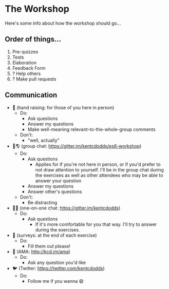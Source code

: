 # The Workshop

Here's some info about how the workshop should go...

## Order of things...

1. Pre-quizzes
2. Tests
3. Elaboration
4. Feedback Form
5. ? Help others
6. ? Make pull requests

## Communication

- 🙋 (hand raising: for those of you here in person)
  - Do:
    - Ask questions
    - Answer my questions
    - Make well-meaning relevant-to-the-whole-group comments
  - Don't:
    - "well, actually"
- 💬🌎 (group chat: https://gitter.im/kentcdodds/es6-workshop)
  - Do:
    - Ask questions
      - Applies for if you're not here in person, or if you'd prefer to not draw attention to yourself. I'll be in the group chat during the exercises as well as other attendees who may be able to answer your question
    - Answer my questions
    - Answer other's questions
  - Don't:
    - Be distracting
- 💬😀 (one-on-one chat: https://gitter.im/kentcdodds)
  - Do:
    - Ask questions
      - If it's more comfortable for you that way. I'll try to answer during the exercises.
- 📑 (surveys: at the end of each exercise)
  - Do:
    - Fill them out please!
- 📧 (AMA: http://kcd.im/ama)
  - Do:
    - Ask any question you'd like
- 🐦 (Twitter: https://twitter.com/kentcdodds)
  - Do:
    - Follow me if you wanna 😄
